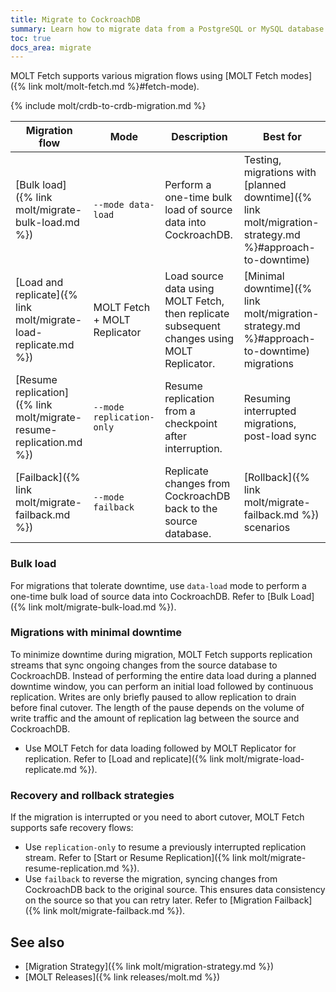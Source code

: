 ```yaml
---
title: Migrate to CockroachDB
summary: Learn how to migrate data from a PostgreSQL or MySQL database into a CockroachDB cluster.
toc: true
docs_area: migrate
---
```


MOLT Fetch supports various migration flows using [MOLT Fetch modes]({% link molt/molt-fetch.md %}#fetch-mode).

{% include molt/crdb-to-crdb-migration.md %}

|                            Migration flow                           |             Mode             |                                         Description                                         |                                                 Best for                                                |
|---------------------------------------------------------------------|------------------------------|---------------------------------------------------------------------------------------------|---------------------------------------------------------------------------------------------------------|
| [Bulk load]({% link molt/migrate-bulk-load.md %})                   | `--mode data-load`           | Perform a one-time bulk load of source data into CockroachDB.                               | Testing, migrations with [planned downtime]({% link molt/migration-strategy.md %}#approach-to-downtime) |
| [Load and replicate]({% link molt/migrate-load-replicate.md %})     | MOLT Fetch + MOLT Replicator | Load source data using MOLT Fetch, then replicate subsequent changes using MOLT Replicator. | [Minimal downtime]({% link molt/migration-strategy.md %}#approach-to-downtime) migrations               |
| [Resume replication]({% link molt/migrate-resume-replication.md %}) | `--mode replication-only`    | Resume replication from a checkpoint after interruption.                                    | Resuming interrupted migrations, post-load sync                                                         |
| [Failback]({% link molt/migrate-failback.md %})                     | `--mode failback`            | Replicate changes from CockroachDB back to the source database.                             | [Rollback]({% link molt/migrate-failback.md %}) scenarios                                               |

### Bulk load

For migrations that tolerate downtime, use `data-load` mode to perform a one-time bulk load of source data into CockroachDB. Refer to [Bulk Load]({% link molt/migrate-bulk-load.md %}).

### Migrations with minimal downtime

To minimize downtime during migration, MOLT Fetch supports replication streams that sync ongoing changes from the source database to CockroachDB. Instead of performing the entire data load during a planned downtime window, you can perform an initial load followed by continuous replication. Writes are only briefly paused to allow replication to drain before final cutover. The length of the pause depends on the volume of write traffic and the amount of replication lag between the source and CockroachDB.

- Use MOLT Fetch for data loading followed by MOLT Replicator for replication. Refer to [Load and replicate]({% link molt/migrate-load-replicate.md %}).

### Recovery and rollback strategies

If the migration is interrupted or you need to abort cutover, MOLT Fetch supports safe recovery flows:

- Use `replication-only` to resume a previously interrupted replication stream. Refer to [Start or Resume Replication]({% link molt/migrate-resume-replication.md %}).
- Use `failback` to reverse the migration, syncing changes from CockroachDB back to the original source. This ensures data consistency on the source so that you can retry later. Refer to [Migration Failback]({% link molt/migrate-failback.md %}).

## See also

- [Migration Strategy]({% link molt/migration-strategy.md %})
- [MOLT Releases]({% link releases/molt.md %})